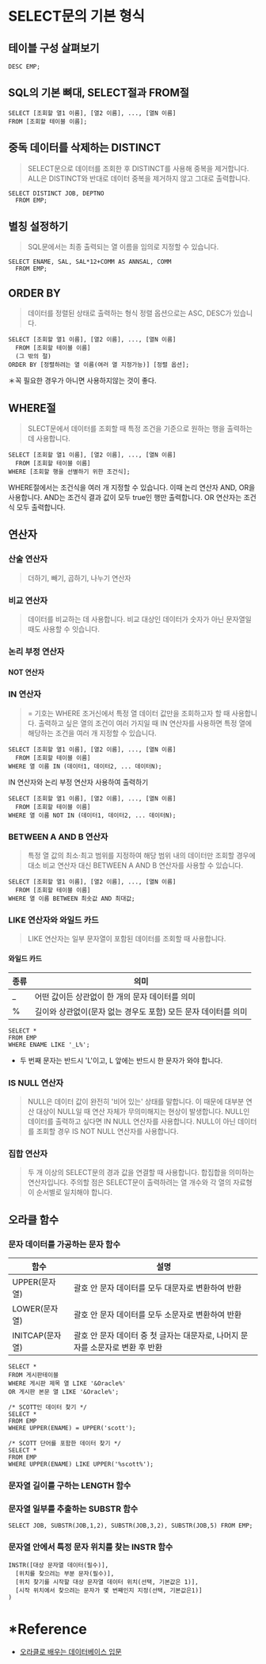 # SELECT문의 기본 형식
## 테이블 구성 살펴보기
```
DESC EMP;
```
## SQL의 기본 뼈대, SELECT절과 FROM절
```
SELECT [조회할 열1 이름], [열2 이름], ..., [열N 이름]
FROM [조회할 테이블 이름];
```
## 중독 데이터를 삭제하는 DISTINCT
> SELECT문으로 데이터를 조회한 후 DISTINCT를 사용해 중복을 제거합니다.
> ALL은 DISTINCT와 반대로 데이터 중복을 제거하지 않고 그대로 출력합니다.
```
SELECT DISTINCT JOB, DEPTNO
  FROM EMP;
```
## 별칭 설정하기
> SQL문에서는 최종 출력되는 열 이름을 임의로 지정할 수 있습니다.
```
SELECT ENAME, SAL, SAL*12+COMM AS ANNSAL, COMM
  FROM EMP;
```
## ORDER BY
> 데이터를 정렬된 상태로 출력하는 형식
> 정렬 옵션으로는 ASC, DESC가 있습니다.
```
SELECT [조회할 열1 이름], [열2 이름], ..., [열N 이름]
  FROM [조회할 테이블 이름]
  (그 밖의 절)
ORDER BY [정렬하려는 열 이름(여러 열 지정가능)] [정렬 옵션];
```
＊꼭 필요한 경우가 아니면 사용하지않는 것이 좋다.
## WHERE절
> SLECT문에서 데이터를 조회할 때 특정 조건을 기준으로 원하는 행을 출력하는 데 사용합니다.
```
SELECT [조회할 열1 이름], [열2 이름], ..., [열N 이름]
  FROM [조회할 테이블 이름]
WHERE [조회할 행을 선별하기 위한 조건식];
```
WHERE절에서는 조건식을 여러 개 지정할 수 있습니다. 이때 논리 연산자 AND, OR을 사용합니다.
AND는 조건식 결과 값이 모두 true인 행만 출력합니다. 
OR 연산자는 조건식 모두 출력합니다.

## 연산자
### 산술 연산자
> 더하기, 빼기, 곱하기, 나누기 연산자
### 비교 연산자
> 데이터를 비교하는 데 사용합니다.
> 비교 대상인 데이터가 숫자가 아닌 문자열일 때도 사용할 수 잇습니다.
### 논리 부정 연산자
#### NOT 연산자
### IN 연산자
> = 기호는 WHERE 조거신에서 특정 열 데이터 값만을 조회하고자 할 때 사용합니다.
> 출력하고 싶은 열의 조건이 여러 가지일 때 IN 연산자를 사용하면 특정 열에 해당하는 조건을 여러 개 지정할 수 있습니다.
```
SELECT [조회할 열1 이름], [열2 이름], ..., [열N 이름]
  FROM [조회할 테이블 이름]
WHERE 열 이름 IN (데이터1, 데이터2, ... 데이터N);
```
IN 연산자와 논리 부정 연산자 사용하여 출력하기
```
SELECT [조회할 열1 이름], [열2 이름], ..., [열N 이름]
  FROM [조회할 테이블 이름]
WHERE 열 이름 NOT IN (데이터1, 데이터2, ... 데이터N);
```
### BETWEEN A AND B 연산자
> 특정 열 값의 최소·최고 범위를 지정하여 해당 범위 내의 데이터만 조회할 경우에 대소 비교 연산자 대신 BETWEEN A AND B 연산자를 사용할 수 있습니다.
```
SELECT [조회할 열1 이름], [열2 이름], ..., [열N 이름]
  FROM [조회할 테이블 이름]
WHERE 열 이름 BETWEEN 최솟값 AND 최대값;
```
### LIKE 연산자와 와일드 카드
> LIKE 연산자는 일부 문자열이 포함된 데이터를 조회할 때 사용합니다.
#### 와일드 카드
종류 | 의미 
------------ | ------------- 
_ | 어떤 값이든 상관없이 한 개의 문자 데이터를 의미 
% | 길이와 상관없이(문자 없는 경우도 포함) 모든 문자 데이터를 의미

```
SELECT *
FROM EMP
WHERE ENAME LIKE '_L%';  
```
* 두 번째 문자는 반드시 'L'이고, L 앞에는 반드시 한 문자가 와야 합니다.
### IS NULL 연산자
> NULL은 데이터 값이 완전히 '비어 있는' 상태를 말합니다. 이 때문에 대부분 연산 대상이 NULL일 때 연산 자체가 무의미해지는 현상이 발생합니다.
> NULL인 데이터를 출력하고 싶다면 IN NULL 연산자를 사용합니다.
> NULL이 아닌 데이터를 조회할 경우 IS NOT NULL 연산자를 사용합니다.

### 집합 연산자
> 두 개 이상의 SELECT문의 경과 값을 연결할 때 사용합니다.
> 합집합을 의미하는 연산자입니다.
> 주의할 점은 SELECT문이 출력하려는 열 개수와 각 열의 자료형이 순서별로 일치해야 합니다.

## 오라클 함수
### 문자 데이터를 가공하는 문자 함수
함수 | 설명 
------------ | ------------- 
UPPER(문자열) | 괄호 안 문자 데이터를 모두 대문자로 변환하여 반환 
LOWER(문자열) | 괄호 안 문자 데이터를 모두 소문자로 변환하여 반환 
INITCAP(문자열) | 괄호 안 문자 데이터 중 첫 글자는 대문자로, 나머지 문자를 소문자로 변환 후 반환

```
SELECT *
FROM 게시판테이블
WHERE 게시판 제목 열 LIKE '&Oracle%'
OR 게시판 본문 열 LIKE '&Oracle%';  

/* SCOTT인 데이터 찾기 */
SELECT *
FROM EMP
WHERE UPPER(ENAME) = UPPER('scott');

/* SCOTT 단어를 포함한 데이터 찾기 */
SELECT *
FROM EMP
WHERE UPPER(ENAME) LIKE UPPER('%scott%');
```

### 문자열 길이를 구하는 LENGTH 함수
### 문자열 일부를 추출하는 SUBSTR 함수
```
SELECT JOB, SUBSTR(JOB,1,2), SUBSTR(JOB,3,2), SUBSTR(JOB,5) FROM EMP;
```
### 문자열 안에서 특정 문자 위치를 찾는 INSTR 함수
```
INSTR([대상 문자열 데이터(필수)],
  [위치를 찾으려는 부분 문자(필수)],
  [위치 찾기를 시작할 대상 문자열 데이터 위치(선택, 기본값은 1)],
  [시작 위치에서 찾으려는 문자가 몇 번째인지 지정(선택, 기본값은1)]
)
```

# *Reference
+ [오라클로 배우는 데이터베이스 입문](http://www.yes24.com/Product/Goods/65849798)
